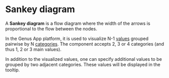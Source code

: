 # Sankey diagram

A **Sankey diagram** is a flow diagram where the width of the arrows is proportional to the flow between the nodes.

In the Genus App platform, it is used to visualize N-1 [values](../concepts/value.md) grouped pairwise by N [categories](../concepts/category.md).
The component accepts 2, 3 or 4 categories (and thus 1, 2 or 3 main values).

In addition to the visualized values, one can specify additional values to be grouped by two adjacent categories. These values will be displayed in the tooltip.
